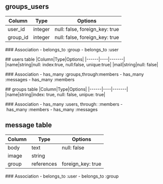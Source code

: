 ## groups_users

|Column|Type|Options|
|------|----|-------|
|user_id|integer|null: false, foreign_key: true|
|group_id|integer|null: false, foreign_key: true|

### Association
- belongs_to :group
- belongs_to :user

## users table
|Column|Type|Options|
|------|----|-------|
|name|string|null: index:true, null:false, unique:true|
|mail|string|null: false|

### Association
- has_many :groups,through:members
- has_many :messages
- has_many :members

## groups table
|Column|Type|Options|
|------|----|-------|
|name|string|index: true, null: false, unipue: true|

### Association
- has_many :users, through: :members
- has_many :members
- has_many :messages

## message table
|Column|Type|Options|
|------|----|-------|
|body|text|null: false|
|image|string|   |
|group|references|foreign_key: true|

### Association
- belongs_to :user
- belongs_to :group